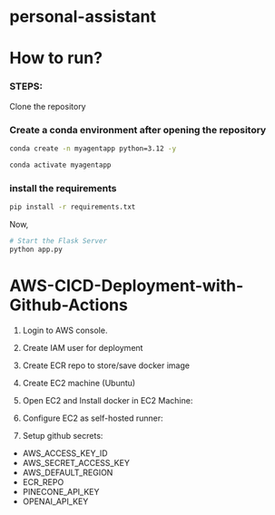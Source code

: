 # personal-assistant

# How to run?

### STEPS:

Clone the repository

### Create a conda environment after opening the repository

```bash
conda create -n myagentapp python=3.12 -y
```

```bash
conda activate myagentapp
```

### install the requirements

```bash
pip install -r requirements.txt
```

Now,

```bash
# Start the Flask Server
python app.py
```

# AWS-CICD-Deployment-with-Github-Actions

 1. Login to AWS console.

 2. Create IAM user for deployment

 3. Create ECR repo to store/save docker image

 4. Create EC2 machine (Ubuntu)

 5. Open EC2 and Install docker in EC2 Machine:

 6. Configure EC2 as self-hosted runner:

 7. Setup github secrets:

-   AWS_ACCESS_KEY_ID
-   AWS_SECRET_ACCESS_KEY
-   AWS_DEFAULT_REGION
-   ECR_REPO
-   PINECONE_API_KEY
-   OPENAI_API_KEY
